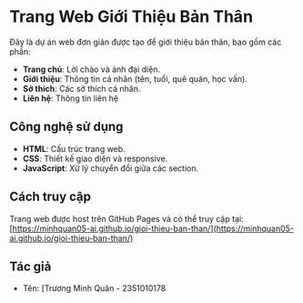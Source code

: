 # Trang Web Giới Thiệu Bản Thân

Đây là dự án web đơn giản được tạo để giới thiệu bản thân, bao gồm các phần:
- **Trang chủ**: Lời chào và ảnh đại diện.
- **Giới thiệu**: Thông tin cá nhân (tên, tuổi, quê quán, học vấn).
- **Sở thích**: Các sở thích cá nhân.
- **Liên hệ**: Thông tin liên hệ

## Công nghệ sử dụng
- **HTML**: Cấu trúc trang web.
- **CSS**: Thiết kế giao diện và responsive.
- **JavaScript**: Xử lý chuyển đổi giữa các section.

## Cách truy cập
Trang web được host trên GitHub Pages và có thể truy cập tại:
[https://minhquan05-ai.github.io/gioi-thieu-ban-than/](https://minhquan05-ai.github.io/gioi-thieu-ban-than/)

## Tác giả
- Tên: [Trương Minh Quân - 2351010178
